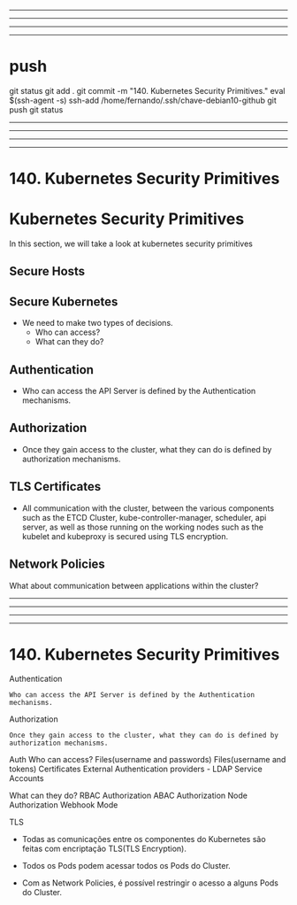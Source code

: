 


------------------------------------------------------------------------------------------------------------------------------------------------------
------------------------------------------------------------------------------------------------------------------------------------------------------
------------------------------------------------------------------------------------------------------------------------------------------------------
------------------------------------------------------------------------------------------------------------------------------------------------------
# push

git status
git add .
git commit -m "140. Kubernetes Security Primitives."
eval $(ssh-agent -s)
ssh-add /home/fernando/.ssh/chave-debian10-github
git push
git status



------------------------------------------------------------------------------------------------------------------------------------------------------
------------------------------------------------------------------------------------------------------------------------------------------------------
------------------------------------------------------------------------------------------------------------------------------------------------------
------------------------------------------------------------------------------------------------------------------------------------------------------
# 140. Kubernetes Security Primitives

# Kubernetes Security Primitives
  
In this section, we will take a look at kubernetes security primitives

## Secure Hosts

  
## Secure Kubernetes
- We need to make two types of decisions.
  - Who can access?
  - What can they do?
 
 
## Authentication
- Who can access the API Server is defined by the Authentication mechanisms.
  
## Authorization
- Once they gain access to the cluster, what they can do is defined by authorization mechanisms.

## TLS Certificates
- All communication with the cluster, between the various components such as the ETCD Cluster, kube-controller-manager, scheduler, api server, as well as those running on the working nodes such as the kubelet and kubeproxy is secured using TLS encryption.

 
## Network Policies
What about communication between applications within the cluster?

  




------------------------------------------------------------------------------------------------------------------------------------------------------
------------------------------------------------------------------------------------------------------------------------------------------------------
------------------------------------------------------------------------------------------------------------------------------------------------------
------------------------------------------------------------------------------------------------------------------------------------------------------
# 140. Kubernetes Security Primitives

Authentication

    Who can access the API Server is defined by the Authentication mechanisms.

Authorization

    Once they gain access to the cluster, what they can do is defined by authorization mechanisms.



Auth
Who can access?
        Files(username and passwords)
        Files(username and tokens)
        Certificates
        External Authentication providers - LDAP
        Service Accounts


What can they do?
        RBAC Authorization
        ABAC Authorization
        Node Authorization
        Webhook Mode


TLS
- Todas as comunicações entre os componentes do Kubernetes são feitas com encriptação TLS(TLS Encryption).



- Todos os Pods podem acessar todos os Pods do Cluster.
- Com as Network Policies, é possível restringir o acesso a alguns Pods do Cluster.